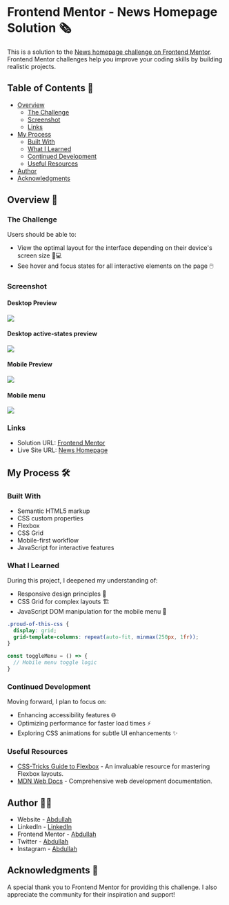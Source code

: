 # Frontend Mentor - News Homepage Solution 🗞️

This is a solution to the [News homepage challenge on Frontend Mentor](https://www.frontendmentor.io/challenges/news-homepage-H6SWTa1MFl). Frontend Mentor challenges help you improve your coding skills by building realistic projects.

## Table of Contents 📑

- [Overview](#overview)
  - [The Challenge](#the-challenge)
  - [Screenshot](#screenshot)
  - [Links](#links)
- [My Process](#my-process)
  - [Built With](#built-with)
  - [What I Learned](#what-i-learned)
  - [Continued Development](#continued-development)
  - [Useful Resources](#useful-resources)
- [Author](#author)
- [Acknowledgments](#acknowledgments)

## Overview 🔎

### The Challenge

Users should be able to:

- View the optimal layout for the interface depending on their device's screen size 📱💻
- See hover and focus states for all interactive elements on the page 🖱️

### Screenshot

#### Desktop Preview
![](./Preview/desktop-design.jpg)

#### Desktop active-states preview
![](./Preview/active-states.jpg)

#### Mobile Preview
![](./Preview/mobile-design.jpg)

#### Mobile menu
![](./Preview/mobile-menu.jpg)

### Links

- Solution URL: [Frontend Mentor](https://your-solution-url.com)
- Live Site URL: [News Homepage](https://news-homepage-sigma-six.vercel.app/)

## My Process 🛠️

### Built With

- Semantic HTML5 markup
- CSS custom properties
- Flexbox
- CSS Grid
- Mobile-first workflow
- JavaScript for interactive features

### What I Learned

During this project, I deepened my understanding of:

- Responsive design principles 📐
- CSS Grid for complex layouts 🏗️
- JavaScript DOM manipulation for the mobile menu 📱

```css
.proud-of-this-css {
  display: grid;
  grid-template-columns: repeat(auto-fit, minmax(250px, 1fr));
}
```

```js
const toggleMenu = () => {
  // Mobile menu toggle logic
}
```

### Continued Development

Moving forward, I plan to focus on:

- Enhancing accessibility features 🌐
- Optimizing performance for faster load times ⚡
- Exploring CSS animations for subtle UI enhancements ✨

### Useful Resources

- [CSS-Tricks Guide to Flexbox](https://css-tricks.com/snippets/css/a-guide-to-flexbox/) - An invaluable resource for mastering Flexbox layouts.
- [MDN Web Docs](https://developer.mozilla.org/) - Comprehensive web development documentation.

## Author 👨‍💻

- Website - [Abdullah](https://social-links-profile-rose-mu.vercel.app/)
- LinkedIn - [LinkedIn](https://www.linkedin.com/in/abdullah-a-2940b7260/)
- Frontend Mentor - [Abdullah](https://www.frontendmentor.io/profile/Ayyubiy90)
- Twitter - [Abdullah](https://www.twitter.com/ayyubiy10)
- Instagram - [Abdullah](https://www.instagram.com/ayyubiy_10)

## Acknowledgments 🙏

A special thank you to Frontend Mentor for providing this challenge. I also appreciate the community for their inspiration and support!
